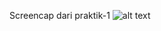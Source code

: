 Screencap dari praktik-1
![alt text](https://user-images.githubusercontent.com/37975478/71807438-e9e02100-309d-11ea-8733-eec7fb3d2741.png)
